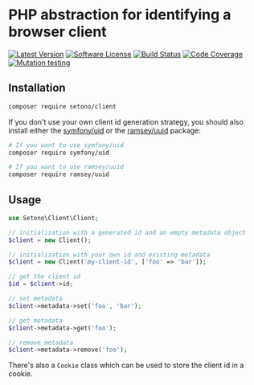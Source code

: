 # PHP abstraction for identifying a browser client

[![Latest Version][ico-version]][link-packagist]
[![Software License][ico-license]](LICENSE)
[![Build Status][ico-github-actions]][link-github-actions]
[![Code Coverage][ico-code-coverage]][link-code-coverage]
[![Mutation testing][ico-infection]][link-infection]

## Installation

```bash
composer require setono/client
```

If you don't use your own client id generation strategy, you should also install either
the [symfony/uid](https://packagist.org/packages/symfony/uid) or the [ramsey/uuid](https://packagist.org/packages/ramsey/uuid) package:

```bash
# If you want to use symfony/uid
composer require symfony/uid

# If you want to use ramsey/uuid
composer require ramsey/uuid
```

## Usage

```php
use Setono\Client\Client;

// initialization with a generated id and an empty metadata object
$client = new Client();

// initialization with your own id and existing metadata
$client = new Client('my-client-id', ['foo' => 'bar']);

// get the client id
$id = $client->id;

// set metadata
$client->metadata->set('foo', 'bar');

// get metadata
$client->metadata->get('foo');

// remove metadata
$client->metadata->remove('foo');
```

There's also a `Cookie` class which can be used to store the client id in a cookie.


[ico-version]: https://poser.pugx.org/setono/client/v/stable
[ico-license]: https://poser.pugx.org/setono/client/license
[ico-github-actions]: https://github.com/setono/client/workflows/build/badge.svg
[ico-code-coverage]: https://codecov.io/gh/setono/client/branch/master/graph/badge.svg
[ico-infection]: https://img.shields.io/endpoint?style=flat&url=https%3A%2F%2Fbadge-api.stryker-mutator.io%2Fgithub.com%2FSetono%2Fclient%2Fmaster

[link-packagist]: https://packagist.org/packages/setono/client
[link-github-actions]: https://github.com/setono/client/actions
[link-code-coverage]: https://codecov.io/gh/setono/client
[link-infection]: https://dashboard.stryker-mutator.io/reports/github.com/Setono/client/master
